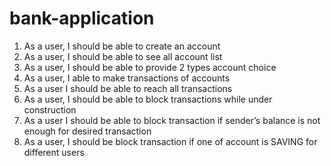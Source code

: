 # bank-application
1. As a user, I should be able to create an account
2. As a user, I should be able to see all account list
3. As a user, I should be able to provide 2 types account choice
4. As a user, I able to make transactions of accounts
5. As a user I should be able to reach all transactions
6. As a user, I should be able to block transactions while under construction
7. As a user I should be able to block transaction if sender’s balance is not
enough for desired transaction
8. As a user, I should be block transaction if one of account is SAVING for
different users
